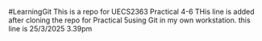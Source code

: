 #LearningGit
This is a repo for UECS2363 Practical 4-6
THis line is added after cloning the repo for Practical 5using Git in my own workstation.
this line is 25/3/2025 3.39pm